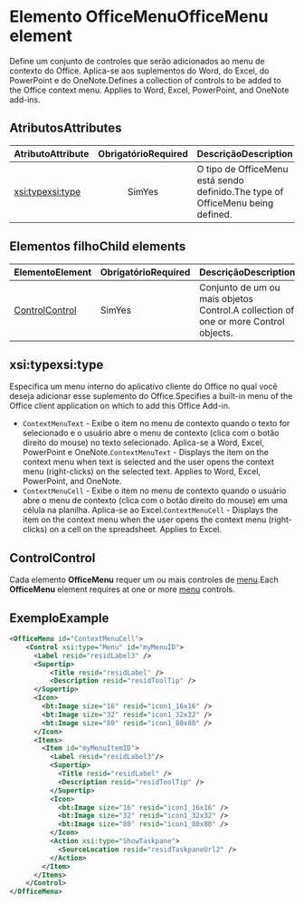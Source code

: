 # <a name="officemenu-element"></a><span data-ttu-id="6df11-101">Elemento OfficeMenu</span><span class="sxs-lookup"><span data-stu-id="6df11-101">OfficeMenu element</span></span>

<span data-ttu-id="6df11-p101">Define um conjunto de controles que serão adicionados ao menu de contexto do Office. Aplica-se aos suplementos do Word, do Excel, do PowerPoint e do OneNote.</span><span class="sxs-lookup"><span data-stu-id="6df11-p101">Defines a collection of controls to be added to the Office context menu. Applies to Word, Excel, PowerPoint, and OneNote add-ins.</span></span>

## <a name="attributes"></a><span data-ttu-id="6df11-104">Atributos</span><span class="sxs-lookup"><span data-stu-id="6df11-104">Attributes</span></span>

| <span data-ttu-id="6df11-105">Atributo</span><span class="sxs-lookup"><span data-stu-id="6df11-105">Attribute</span></span>            | <span data-ttu-id="6df11-106">Obrigatório</span><span class="sxs-lookup"><span data-stu-id="6df11-106">Required</span></span> | <span data-ttu-id="6df11-107">Descrição</span><span class="sxs-lookup"><span data-stu-id="6df11-107">Description</span></span>                          |
|:---------------------|:--------:|:-------------------------------------|
| [<span data-ttu-id="6df11-108">xsi:type</span><span class="sxs-lookup"><span data-stu-id="6df11-108">xsi:type</span></span>](#xsitype) | <span data-ttu-id="6df11-109">Sim</span><span class="sxs-lookup"><span data-stu-id="6df11-109">Yes</span></span>      | <span data-ttu-id="6df11-110">O tipo de OfficeMenu está sendo definido.</span><span class="sxs-lookup"><span data-stu-id="6df11-110">The type of OfficeMenu being defined.</span></span>|

## <a name="child-elements"></a><span data-ttu-id="6df11-111">Elementos filho</span><span class="sxs-lookup"><span data-stu-id="6df11-111">Child elements</span></span>

|  <span data-ttu-id="6df11-112">Elemento</span><span class="sxs-lookup"><span data-stu-id="6df11-112">Element</span></span> |  <span data-ttu-id="6df11-113">Obrigatório</span><span class="sxs-lookup"><span data-stu-id="6df11-113">Required</span></span>  |  <span data-ttu-id="6df11-114">Descrição</span><span class="sxs-lookup"><span data-stu-id="6df11-114">Description</span></span>  |
|:-----|:-----|:-----|
|  [<span data-ttu-id="6df11-115">Control</span><span class="sxs-lookup"><span data-stu-id="6df11-115">Control</span></span>](#control)    | <span data-ttu-id="6df11-116">Sim</span><span class="sxs-lookup"><span data-stu-id="6df11-116">Yes</span></span> |  <span data-ttu-id="6df11-117">Conjunto de um ou mais objetos Control.</span><span class="sxs-lookup"><span data-stu-id="6df11-117">A collection of one or more Control objects.</span></span>  |

## <a name="xsitype"></a><span data-ttu-id="6df11-118">xsi:type</span><span class="sxs-lookup"><span data-stu-id="6df11-118">xsi:type</span></span>

<span data-ttu-id="6df11-119">Especifica um menu interno do aplicativo cliente do Office no qual você deseja adicionar esse suplemento do Office.</span><span class="sxs-lookup"><span data-stu-id="6df11-119">Specifies a built-in menu of the Office client application on which to add this Office Add-in.</span></span>

- <span data-ttu-id="6df11-p102">`ContextMenuText` -  Exibe o item no menu de contexto quando o texto for selecionado e o usuário abre o menu de contexto (clica com o botão direito do mouse) no texto selecionado. Aplica-se a Word, Excel, PowerPoint e OneNote.</span><span class="sxs-lookup"><span data-stu-id="6df11-p102">`ContextMenuText` -  Displays the item on the context menu when text is selected and the user opens the context menu (right-clicks) on the selected text. Applies to Word, Excel, PowerPoint, and OneNote.</span></span>
- <span data-ttu-id="6df11-p103">`ContextMenuCell` -  Exibe o item no menu de contexto quando o usuário abre o menu de contexto (clica com o botão direito do mouse) em uma célula na planilha. Aplica-se ao Excel.</span><span class="sxs-lookup"><span data-stu-id="6df11-p103">`ContextMenuCell` -  Displays the item on the context menu when the user opens the context menu (right-clicks) on a cell on the spreadsheet. Applies to Excel.</span></span> 

## <a name="control"></a><span data-ttu-id="6df11-124">Control</span><span class="sxs-lookup"><span data-stu-id="6df11-124">Control</span></span>

<span data-ttu-id="6df11-125">Cada elemento **OfficeMenu** requer um ou mais controles de [menu](control.md#menu-dropdown-button-controls).</span><span class="sxs-lookup"><span data-stu-id="6df11-125">Each **OfficeMenu** element requires at one or more [menu](control.md#menu-dropdown-button-controls) controls.</span></span> 

## <a name="example"></a><span data-ttu-id="6df11-126">Exemplo</span><span class="sxs-lookup"><span data-stu-id="6df11-126">Example</span></span>

```xml
<OfficeMenu id="ContextMenuCell">
    <Control xsi:type="Menu" id="myMenuID">
      <Label resid="residLabel3" />
      <Supertip>
          <Title resid="residLabel" />
          <Description resid="residToolTip" />
      </Supertip>   
      <Icon>
        <bt:Image size="16" resid="icon1_16x16" />
        <bt:Image size="32" resid="icon1_32x32" />
        <bt:Image size="80" resid="icon1_80x80" />
      </Icon>    
      <Items>
        <Item id="myMenuItemID">
          <Label resid="residLabel3"/>
          <Supertip>
            <Title resid="residLabel" />
            <Description resid="residToolTip" />
          </Supertip>
          <Icon>
            <bt:Image size="16" resid="icon1_16x16" />
            <bt:Image size="32" resid="icon1_32x32" />
            <bt:Image size="80" resid="icon1_80x80" />
          </Icon>    
          <Action xsi:type="ShowTaskpane">
            <SourceLocation resid="residTaskpaneUrl2" />    
          </Action>    
        </Item>
      </Items>
    </Control>   
</OfficeMenu>
```
